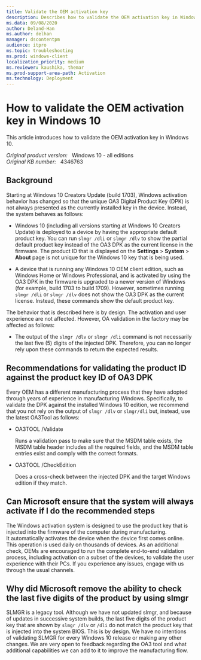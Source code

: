 ```yaml
---
title: Validate the OEM activation key
description: Describes how to validate the OEM activation key in Windows 10, version 1703 and later versions.
ms.data: 09/08/2020
author: Deland-Han
ms.author: delhan
manager: dscontentpm
audience: itpro
ms.topic: troubleshooting
ms.prod: windows-client
localization_priority: medium
ms.reviewer: kaushika, themar
ms.prod-support-area-path: Activation
ms.technology: Deployment
---
```

# How to validate the OEM activation key in Windows 10

This article introduces how to validate the OEM activation key in Windows 10.

_Original product version:_ &nbsp; Windows 10 - all editions  
_Original KB number:_ &nbsp; 4346763

## Background

Starting at Windows 10 Creators Update (build 1703), Windows activation behavior has changed so that the unique OA3 Digital Product Key (DPK) is not always presented as the currently installed key in the device. Instead, the system behaves as follows:

- Windows 10 (including all versions starting at Windows 10 Creators Update) is deployed to a device by having the appropriate default product key. You can run `slmgr /dli` or `slmgr /dlv` to show the partial default product key instead of the OA3 DPK as the current license in the firmware. The product ID that is displayed on the **Settings** > **System** > **About** page is not unique for the Windows 10 key that is being used.

- A device that is running any Windows 10 OEM client edition, such as Windows Home or Windows Professional, and is activated by using the OA3 DPK in the firmware is upgraded to a newer version of Windows (for example, build 1703 to build 1709). However, sometimes running `slmgr /dli` or `slmgr /dlv` does not show the OA3 DPK as the current license. Instead, these commands show the default product key.

The behavior that is described here is by design. The activation and user experience are not affected. However, OA validation in the factory may be affected as follows:

- The output of the `slmgr /dlv` or `slmgr /dli` command is not necessarily the last five (5) digits of the injected DPK. Therefore, you can no longer rely upon these commands to return the expected results.

## Recommendations for validating the product ID against the product key ID of OA3 DPK

Every OEM has a different manufacturing process that they have adopted through years of experience in manufacturing Windows. Specifically, to validate the DPK against the installed Windows 10 edition, we recommend that you not rely on the output of `slmgr /dlv` or `slmgr/dli` but, instead, use the latest OA3Tool as follows:

- OA3TOOL /Validate

  Runs a validation pass to make sure that the MSDM table exists, the MSDM table header includes all the required fields, and the MSDM table entries exist and comply with the correct formats.
- OA3TOOL /CheckEdition

  Does a cross-check between the injected DPK and the target Windows edition if they match.

## Can Microsoft ensure that the system will always activate if I do the recommended steps

The Windows activation system is designed to use the product key that is injected into the firmware of the computer during manufacturing. It automatically activates the device when the device first comes online. This operation is used daily on thousands of devices. As an additional check, OEMs are encouraged to run the complete end-to-end validation process, including activation on a subset of the devices, to validate the user experience with their PCs. If you experience any issues, engage with us through the usual channels.

## Why did Microsoft remove the ability to check the last five digits of the product by using slmgr

SLMGR is a legacy tool. Although we have not updated slmgr, and because of updates in successive system builds, the last five digits of the product key that are shown by `slmgr /dlv` or `/dli` do not match the product key that is injected into the system BIOS. This is by design. We have no intentions of validating SLMGR for every Windows 10 release or making any other changes. We are very open to feedback regarding the OA3 tool and what additional capabilities we can add to it to improve the manufacturing flow.
